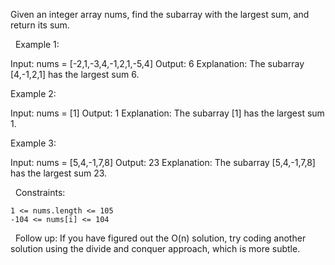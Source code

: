 Given an integer array nums, find the subarray with the largest sum, and return its sum.

 
Example 1:

Input: nums = [-2,1,-3,4,-1,2,1,-5,4]
Output: 6
Explanation: The subarray [4,-1,2,1] has the largest sum 6.


Example 2:

Input: nums = [1]
Output: 1
Explanation: The subarray [1] has the largest sum 1.


Example 3:

Input: nums = [5,4,-1,7,8]
Output: 23
Explanation: The subarray [5,4,-1,7,8] has the largest sum 23.


 
Constraints:


	1 <= nums.length <= 105
	-104 <= nums[i] <= 104


 
Follow up: If you have figured out the O(n) solution, try coding another solution using the divide and conquer approach, which is more subtle.
